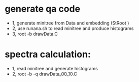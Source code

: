 # generate qa code
- 1, generate minitree from Data and embedding (StRoot )
- 2, use runana.sh to read minitree and produce histograms
- 3, root -b drawData.C

# spectra calculation:
- 1, read minitree and generate histograms
- 2, root -b -q drawData_00_10.C
